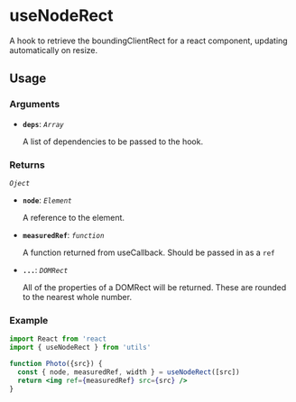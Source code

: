 # useNodeRect

A hook to retrieve the boundingClientRect for a react component, updating automatically on resize.

## Usage

### Arguments

- **`deps`**: _`Array`_

  A list of dependencies to be passed to the hook.

### Returns

_`Oject`_

- **`node`**: _`Element`_

  A reference to the element.

- **`measuredRef`**: _`function`_

  A function returned from useCallback. Should be passed in as a `ref`

- **`...`**: _`DOMRect`_

  All of the properties of a DOMRect will be returned. These are rounded to the nearest whole number.

### Example

```jsx
import React from 'react
import { useNodeRect } from 'utils'

function Photo({src}) {
  const { node, measuredRef, width } = useNodeRect([src])
  return <img ref={measuredRef} src={src} />
}
```
